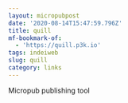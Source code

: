 ```yaml
---
layout: micropubpost
date: '2020-08-14T15:47:59.796Z'
title: quill
mf-bookmark-of:
  - 'https://quill.p3k.io'
tags: indeiweb
slug: quill
category: links
---
```

Micropub publishing tool
